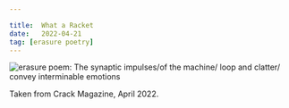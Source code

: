 ```yaml
---

title:  What a Racket
date:   2022-04-21
tag: [erasure poetry]
---
```


<img src="https://www.davidralphlewis.co.uk/assets/images/articles/2022/racket.jpeg" alt="erasure poem: The synaptic impulses/of the machine/ loop and clatter/ convey interminable emotions" title="Found some charcoal lads" class="responsive"><br>

Taken from Crack Magazine, April 2022.

